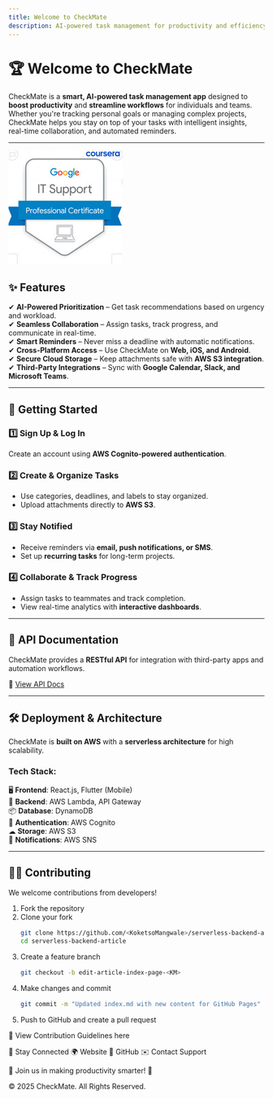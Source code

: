 ```yaml
---
title: Welcome to CheckMate
description: AI-powered task management for productivity and efficiency.
---
```


# 🏆 Welcome to CheckMate  

CheckMate is a **smart, AI-powered task management app** designed to **boost productivity** and **streamline workflows** for individuals and teams. Whether you're tracking personal goals or managing complex projects, CheckMate helps you stay on top of your tasks with intelligent insights, real-time collaboration, and automated reminders.  

---
![Alt text](images.jpeg)
## ✨ Features  

✔ **AI-Powered Prioritization** – Get task recommendations based on urgency and workload.  
✔ **Seamless Collaboration** – Assign tasks, track progress, and communicate in real-time.  
✔ **Smart Reminders** – Never miss a deadline with automatic notifications.  
✔ **Cross-Platform Access** – Use CheckMate on **Web, iOS, and Android**.  
✔ **Secure Cloud Storage** – Keep attachments safe with **AWS S3 integration**.  
✔ **Third-Party Integrations** – Sync with **Google Calendar, Slack, and Microsoft Teams**.  

---

## 🚀 Getting Started  

### 1️⃣ **Sign Up & Log In**  
Create an account using **AWS Cognito-powered authentication**.  

### 2️⃣ **Create & Organize Tasks**  
- Use categories, deadlines, and labels to stay organized.  
- Upload attachments directly to **AWS S3**.  

### 3️⃣ **Stay Notified**  
- Receive reminders via **email, push notifications, or SMS**.  
- Set up **recurring tasks** for long-term projects.  

### 4️⃣ **Collaborate & Track Progress**  
- Assign tasks to teammates and track completion.  
- View real-time analytics with **interactive dashboards**.  

---

## 🔗 API Documentation  
CheckMate provides a **RESTful API** for integration with third-party apps and automation workflows.  

📖 [View API Docs](https://your-api-docs-url.com)  

---

## 🛠️ Deployment & Architecture  
CheckMate is **built on AWS** with a **serverless architecture** for high scalability.  

### **Tech Stack:**  
🖥️ **Frontend**: React.js, Flutter (Mobile)  
🔗 **Backend**: AWS Lambda, API Gateway  
📦 **Database**: DynamoDB  
🔐 **Authentication**: AWS Cognito  
☁ **Storage**: AWS S3  
📩 **Notifications**: AWS SNS  

---

## 👨‍💻 Contributing  
We welcome contributions from developers!  

1. Fork the repository  
2. Clone your fork  
   ```bash
   git clone https://github.com/<KoketsoMangwale>/serverless-backend-article.git
   cd serverless-backend-article
3. Create a feature branch
   ```bash
   git checkout -b edit-article-index-page-<KM>

4. Make changes and commit
   ```bash
   git commit -m "Updated index.md with new content for GitHub Pages"

5. Push to GitHub and create a pull request

📌 View Contribution Guidelines here

📢 Stay Connected
🌍 Website
🐙 GitHub
✉️ Contact Support

📢 Join us in making productivity smarter! 🚀

© 2025 CheckMate. All Rights Reserved.
